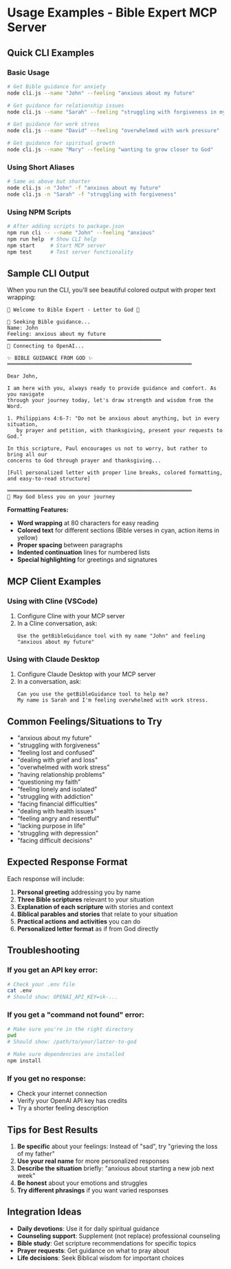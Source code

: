 # Usage Examples - Bible Expert MCP Server

## Quick CLI Examples

### Basic Usage
```bash
# Get Bible guidance for anxiety
node cli.js --name "John" --feeling "anxious about my future"

# Get guidance for relationship issues
node cli.js --name "Sarah" --feeling "struggling with forgiveness in my marriage"

# Get guidance for work stress
node cli.js --name "David" --feeling "overwhelmed with work pressure"

# Get guidance for spiritual growth
node cli.js --name "Mary" --feeling "wanting to grow closer to God"
```

### Using Short Aliases
```bash
# Same as above but shorter
node cli.js -n "John" -f "anxious about my future"
node cli.js -n "Sarah" -f "struggling with forgiveness"
```

### Using NPM Scripts
```bash
# After adding scripts to package.json
npm run cli -- --name "John" --feeling "anxious"
npm run help  # Show CLI help
npm start     # Start MCP server
npm test      # Test server functionality
```

## Sample CLI Output

When you run the CLI, you'll see beautiful colored output with proper text wrapping:

```
🌟 Welcome to Bible Expert - Letter to God 🌟

🙏 Seeking Bible guidance...
Name: John
Feeling: anxious about my future
━━━━━━━━━━━━━━━━━━━━━━━━━━━━━━━━━━━━━━━━━━━━━━━━━━
📡 Connecting to OpenAI...

✨ BIBLE GUIDANCE FROM GOD ✨
════════════════════════════════════════════════════════════

Dear John,

I am here with you, always ready to provide guidance and comfort. As you navigate
through your journey today, let's draw strength and wisdom from the Word.

1. Philippians 4:6-7: "Do not be anxious about anything, but in every situation,
   by prayer and petition, with thanksgiving, present your requests to God."

In this scripture, Paul encourages us not to worry, but rather to bring all our
concerns to God through prayer and thanksgiving...

[Full personalized letter with proper line breaks, colored formatting, and easy-to-read structure]

════════════════════════════════════════════════════════════
🙏 May God bless you on your journey
```

**Formatting Features:**
- **Word wrapping** at 80 characters for easy reading
- **Colored text** for different sections (Bible verses in cyan, action items in yellow)
- **Proper spacing** between paragraphs
- **Indented continuation** lines for numbered lists
- **Special highlighting** for greetings and signatures

## MCP Client Examples

### Using with Cline (VSCode)
1. Configure Cline with your MCP server
2. In a Cline conversation, ask:
   ```
   Use the getBibleGuidance tool with my name "John" and feeling "anxious about my future"
   ```

### Using with Claude Desktop
1. Configure Claude Desktop with your MCP server
2. In a conversation, ask:
   ```
   Can you use the getBibleGuidance tool to help me? 
   My name is Sarah and I'm feeling overwhelmed with work stress.
   ```

## Common Feelings/Situations to Try

- "anxious about my future"
- "struggling with forgiveness"
- "feeling lost and confused"
- "dealing with grief and loss"
- "overwhelmed with work stress"
- "having relationship problems"
- "questioning my faith"
- "feeling lonely and isolated"
- "struggling with addiction"
- "facing financial difficulties"
- "dealing with health issues"
- "feeling angry and resentful"
- "lacking purpose in life"
- "struggling with depression"
- "facing difficult decisions"

## Expected Response Format

Each response will include:
1. **Personal greeting** addressing you by name
2. **Three Bible scriptures** relevant to your situation
3. **Explanation of each scripture** with stories and context
4. **Biblical parables and stories** that relate to your situation
5. **Practical actions and activities** you can do
6. **Personalized letter format** as if from God directly

## Troubleshooting

### If you get an API key error:
```bash
# Check your .env file
cat .env
# Should show: OPENAI_API_KEY=sk-...
```

### If you get a "command not found" error:
```bash
# Make sure you're in the right directory
pwd
# Should show: /path/to/your/latter-to-god

# Make sure dependencies are installed
npm install
```

### If you get no response:
- Check your internet connection
- Verify your OpenAI API key has credits
- Try a shorter feeling description

## Tips for Best Results

1. **Be specific** about your feelings: Instead of "sad", try "grieving the loss of my father"
2. **Use your real name** for more personalized responses
3. **Describe the situation** briefly: "anxious about starting a new job next week"
4. **Be honest** about your emotions and struggles
5. **Try different phrasings** if you want varied responses

## Integration Ideas

- **Daily devotions**: Use it for daily spiritual guidance
- **Counseling support**: Supplement (not replace) professional counseling
- **Bible study**: Get scripture recommendations for specific topics
- **Prayer requests**: Get guidance on what to pray about
- **Life decisions**: Seek Biblical wisdom for important choices
